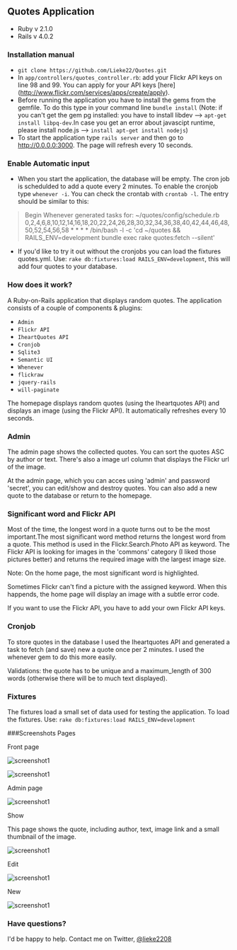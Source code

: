 ## Quotes Application

* Ruby  v 2.1.0
* Rails v 4.0.2

### Installation manual

* `git clone https://github.com/Lieke22/Quotes.git` 
* In `app/controllers/quotes_controller.rb`: add your Flickr API keys on line 98 and 99. You can apply for your API keys [here] (http://www.flickr.com/services/apps/create/apply).
* Before running the application you have to install the gems from the gemfile. To do this type in your command line `bundle install` (Note: if you can't get the gem pg installed: you have to install libdev -->  `apt-get install libpq-dev`.In case you get an error about javascipt runtime, please install node.js --> `install apt-get install nodejs`)
* To start the application type `rails server` and then go to http://0.0.0.0:3000. The page will refresh every 10 seconds.

### Enable Automatic input
* When you start the application, the database will be empty. The cron job is schedulded to add a quote every 2 minutes. To enable the cronjob type `whenever -i`. You can check the crontab with `crontab -l`. The entry should be similar to this:

> Begin Whenever generated tasks for: ~/quotes/config/schedule.rb
> 0,2,4,6,8,10,12,14,16,18,20,22,24,26,28,30,32,34,36,38,40,42,44,46,48,50,52,54,56,58 * * * * /bin/bash -l -c 'cd ~/quotes && RAILS_ENV=development bundle exec rake quotes:fetch --silent'


* If you'd like to try it out without the cronjobs you can load the fixtures quotes.yml. Use: `rake db:fixtures:load RAILS_ENV=development`, this will add four quotes to your database.


### How does it work?
A Ruby-on-Rails application that displays random quotes. The application consists of a couple of components & plugins:

* `Admin`
* `Flickr API`
* `IheartQuotes API`
* `Cronjob`
* `Sqlite3`
* `Semantic UI`
* `Whenever`
* `flickraw`
* `jquery-rails`
* `will-paginate`


The homepage displays random quotes (using the Iheartquotes API) and displays an image (using the Flickr API). It automatically refreshes every 10 seconds.

### Admin
The admin page shows the collected quotes. You can sort the quotes ASC by author or text. There's also a image url column that displays the Flickr url of the image.

At the admin page, which you can acces using 'admin' and password 'secret', you can edit/show and destroy quotes. You can also add a new quote to the database or return to the homepage.

### Significant word and Flickr API
Most of the time, the longest word in a quote turns out to be the most important.The most significant word method returns the longest word from a quote. This method is used in the Flickr.Search.Photo API as keyword. The Flickr API is looking for images in the 'commons' category (I liked those pictures better) and returns the required image with the largest image size.

Note: On the home page, the most significant word is highlighted.

Sometimes Flickr can't find a picture with the assigned keyword. When this happends, the home page will display an image with a subtle error code.

If you want to use the Flickr API, you have to add your own Flickr API keys.

### Cronjob
To store quotes in the database I used the Iheartquotes API and generated a task to fetch (and save) new a quote once per 2 minutes. I used the whenever gem to do this more easily.

Validations: the quote has to be unique and a maximum_length of 300 words (otherwise there will be to much text displayed).


### Fixtures
The fixtures load a small set of data used for testing the application. To load the fixtures. Use: `rake db:fixtures:load RAILS_ENV=development`

###Screenshots Pages

Front page

![screenshot1](https://raw2.github.com/Lieke22/Quotes/master/app/assets/images/Home.jpg)

![screenshot1](https://raw2.github.com/Lieke22/Quotes/master/app/assets/images/fullscreen.png)


Admin page

![screenshot1](https://raw2.github.com/Lieke22/Quotes/master/app/assets/images/Admin.png)


Show

This page shows the quote, including author, text, image link and a small thumbnail of the image.

![screenshot1](https://raw2.github.com/Lieke22/Quotes/master/app/assets/images/Show.png)


Edit

![screenshot1](https://raw2.github.com/Lieke22/Quotes/master/app/assets/images/Edit.png)


New

![screenshot1](https://raw2.github.com/Lieke22/Quotes/master/app/assets/images/New.png)

### Have questions?

I'd be happy to help. Contact me on Twitter, [@lieke2208](https://twitter.com/lieke2208)
